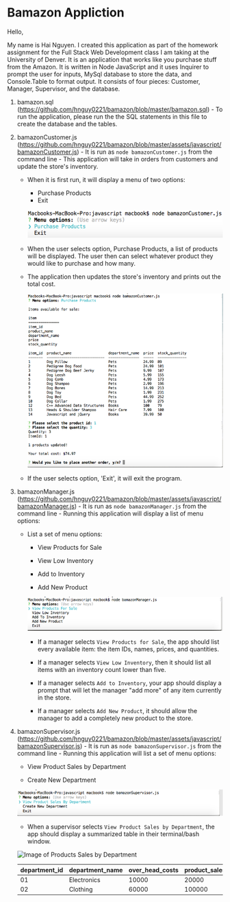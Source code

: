 # Bamazon Appliction

Hello,

My name is Hai Nguyen. I created this application as part of the homework assignment for the Full Stack Web Development class I am taking at the University of Denver. It is an application that works like you purchase stuff from the Amazon. It is written in Node JavaScript and it uses Inquirer to prompt the user for inputs, MySql database to store the data, and Console.Table to format output. It consists of four pieces: Customer, Manager, Supervisor, and the database.

1. bamazon.sql (https://github.com/hnguy0221/bamazon/blob/master/bamazon.sql) - To run the application, please run the the SQL statements in this file to create the database and the tables.

2. bamazonCustomer.js (https://github.com/hnguy0221/bamazon/blob/master/assets/javascript/bamazonCustomer.js) - It is run as `node bamazonCustomer.js` from the command line - This application will take in orders from customers and update the store's inventory. 

	* When it is first run, it will display a menu of two options:
		* Purchase Products
		* Exit

		![Image of Customer Main Menu](https://github.com/hnguy0221/bamazon/blob/master/assets/images/CustomerMainMeu.png)

	* When the user selects option, Purchase Products, a list of products will be displayed. The user then can select whatever product they would like to purchase and how many. 

	* The application then updates the store's inventory and prints out the total cost.

		![Image of Customer Purchase Order](https://github.com/hnguy0221/bamazon/blob/master/assets/images/CustomerPurchaseOrder.png)

	* If the user selects option, 'Exit', it will exit the program.

3. bamazonManager.js (https://github.com/hnguy0221/bamazon/blob/master/assets/javascript/bamazonManager.js) - It is run as `node bamazonManager.js` from the command line - Running this application will display a list of menu options:

	* List a set of menu options:

   		* View Products for Sale
    
    	* View Low Inventory
    
    	* Add to Inventory
    
    	* Add New Product

    	![Image of Manager Main Menu](https://github.com/hnguy0221/bamazon/blob/master/assets/images/ManagerMainMenu.png)

  		* If a manager selects `View Products for Sale`, the app should list every available item: the item IDs, names, prices, and quantities.

  		* If a manager selects `View Low Inventory`, then it should list all items with an inventory count lower than five.

  		* If a manager selects `Add to Inventory`, your app should display a prompt that will let the manager "add more" of any item currently in the store.

	
  		* If a manager selects `Add New Product`, it should allow the manager to add a completely new product to the store.

4. bamazonSupervisor.js (https://github.com/hnguy0221/bamazon/blob/master/assets/javascript/bamazonSupervisor.js) - It is run as `node bamazonSupervisor.js` from the command line - Running this application will list a set of menu options:

	* View Product Sales by Department
   
	* Create New Department

	![Image of Products Sales by Department](https://github.com/hnguy0221/bamazon/blob/master/assets/images/SupervisorMainMenu.png)

	* When a supervisor selects `View Product Sales by Department`, the app should display a summarized table in their terminal/bash window.

	![Image of Products Sales by Department](https://github.com/hnguy0221/bamazon/blob/master/assets/images/ProductsSalesByDepartment.png)

	| department_id | department_name | over_head_costs | product_sales | total_profit |
	| ------------- | --------------- | --------------- | ------------- | ------------ |
	| 01            | Electronics     | 10000           | 20000         | 10000        |	
	| 02            | Clothing        | 60000           | 100000        | 40000        |